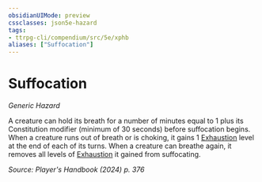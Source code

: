```yaml
---
obsidianUIMode: preview
cssclasses: json5e-hazard
tags:
- ttrpg-cli/compendium/src/5e/xphb
aliases: ["Suffocation"]
---
```

# Suffocation
*Generic Hazard*  

A creature can hold its breath for a number of minutes equal to 1 plus its Constitution modifier (minimum of 30 seconds) before suffocation begins. When a creature runs out of breath or is choking, it gains 1 [Exhaustion](3-Compendium/rules/conditions.md#Exhaustion) level at the end of each of its turns. When a creature can breathe again, it removes all levels of [Exhaustion](3-Compendium/rules/conditions.md#Exhaustion) it gained from suffocating.

*Source: Player's Handbook (2024) p. 376*